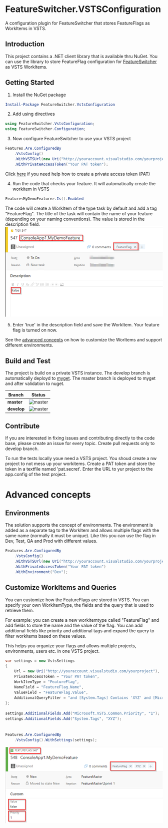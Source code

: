 # FeatureSwitcher.VSTSConfiguration
A configuration plugin for FeatureSwitcher that stores FeatureFlags as WorkItems in VSTS.

## Introduction 
This project contains a .NET client library that is available thru NuGet. You can use the library to store FeatureFlag configuration 
for [FeatureSwitcher](https://github.com/mexx/FeatureSwitcher) as VSTS WorkItems.

## Getting Started
1. Install the NuGet package 

```` powershell
Install-Package FeatureSwitcher.VstsConfiguration
````
2.	Add using directives
````csharp
using FeatureSwitcher.VstsConfiguration;
using FeatureSwitcher.Configuration;
````
3.  Now configure FeatureSwitcher to use your VSTS project
````csharp
Features.Are.ConfiguredBy
    .VstsConfig()
    .WithVSTSUrl(new Uri("http://youraccount.visualstudio.com/yourproject"))
    .WithPrivateAccessToken("Your PAT token");
````
Click [here](https://www.visualstudio.com/en-us/docs/setup-admin/team-services/use-personal-access-tokens-to-authenticate) if you need help 
how to create a private access token (PAT)

4.	Run the code that checks your feature. It will automatically create the workitem in VSTS
````csharp
Feature<MyDemoFeature>.Is().Enabled
````

The code will create a WorkItem of the type task by default and add a tag "FeatureFlag". The title of the task 
will contain the name of your feature (depending on your naming conventions). The value is stored in the description field.  
![default workitem](img/DefaultTask.png)

5.	Enter 'true' in the description field and save the WorkItem. Your feature flag is turned on now.

See the [advanced concepts](#Advanced-concepts) on how to customize the WorItems and support different environments.

## Build and Test
The project is build on a private VSTS instance. The develop branch is automatically deployd to [myget](https://www.myget.org/F/alegri/api/v3/index.json).
The master branch is deployed to myget and after validation to nuget.

|Branch|Status|
|---|---|
|**master**|![master](https://alegristg.visualstudio.com/_apis/public/build/definitions/83835c43-91b5-4f3c-a485-25afa16ffa03/46/badge)
|**develop**| ![master](https://alegristg.visualstudio.com/_apis/public/build/definitions/83835c43-91b5-4f3c-a485-25afa16ffa03/45/badge)|



## Contribute
If you are interested in fixing issues and contributing directly to the code base, 
please create an issue for every topic. Create pull requests only to develop branch.

To run the tests locally youe need a VSTS project. You shoud create a nw project to not mess up your workitems. 
Create a PAT token and store the token in a textfile named 'pat.secret'. Enter the URL to yur project to the app.config of
the test project.

# Advanced concepts
## Environments
The solution supports the concept of environments. The environment is added as a separate tag to the WorkItem and 
allows multiple flags with the same name (normally it must be unique). Like this you can use the flag in Dev, Test, QA and Prod with different values.


````csharp
Features.Are.ConfiguredBy
    .VstsConfig()
    .WithVSTSUrl(new Uri("http://youraccount.visualstudio.com/yourproject")
    .WithPrivateAccessToken("Your PAT token")
    .WithEnvironment("Dev");
````
## Customize WorkItems and Queries
You can customize how the FeatureFlags are stored in VSTS. You can specify your own WorkItemType, the fields and the query that is 
used to retrieve them.

For example: you can create a new workitemtype called "FeatureFlag" and add fields to store the name and the value of the flag. 
You can add additional fields like priority and additional tags and expand the query to filter workitems based on these values.

This helps you organize your flags and allows multiple projects, environments, users etc. in one VSTS project.

````csharp
var settings = new VstsSettings
{
    Url = new Uri("http://youraccount.visualstudio.com/yourproject"),
    PrivateAccessToken = "Your PAT token",
    WorkItemType = "FeatureFlag",
    NameField = "FeatureFlag.Name",
    ValueField = "FeatureFlag.Value",
    AdditionalQueryFilter = "and [System.Tags] Contains 'XYZ' and [Microsoft.VSTS.Common.Priority] = 1",
};

settings.AdditionalFields.Add("Microsoft.VSTS.Common.Priority", "1");
settings.AdditionalFields.Add("System.Tags", "XYZ");


Features.Are.ConfiguredBy
    .VstsConfig().WithSettings(settings);
````

![default workitem](img/CustomWorkItemType.png)